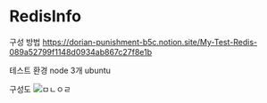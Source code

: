 # RedisInfo

구성 방법
https://dorian-punishment-b5c.notion.site/My-Test-Redis-089a52799f1148d0934ab867c27f8e1b


테스트 환경
node 3개
ubuntu


구성도
![ㅁㄴㅇㄹ](https://user-images.githubusercontent.com/84276824/158776740-650321d4-c027-4933-8b6f-add30574a7d2.jpg)

